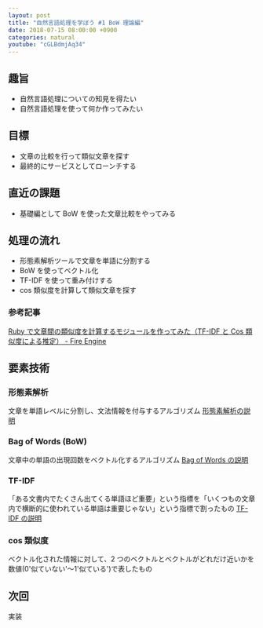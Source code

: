 ```yaml
---
layout: post
title: "自然言語処理を学ぼう #1 BoW 理論編"
date: 2018-07-15 08:00:00 +0900
categories: natural
youtube: "cGLBdmjAq34"
---
```


## 趣旨

- 自然言語処理についての知見を得たい
- 自然言語処理を使って何か作ってみたい

## 目標

- 文章の比較を行って類似文章を探す
- 最終的にサービスとしてローンチする

## 直近の課題

- 基礎編として BoW を使った文章比較をやってみる

## 処理の流れ

- 形態素解析ツールで文章を単語に分割する
- BoW を使ってベクトル化
- TF-IDF を使って重み付けする
- cos 類似度を計算して類似文章を探す

### 参考記事

[Ruby で文章間の類似度を計算するモジュールを作ってみた（TF-IDF と Cos 類似度による推定） - Fire Engine]([https://blog.tsurubee.tech/entry/2016/07/11/191207)

## 要素技術

### 形態素解析

文章を単語レベルに分割し、文法情報を付与するアルゴリズム
[形態素解析の説明](https://udemy.benesse.co.jp/ai/morphological-analysis.html)

### Bag of Words (BoW)

文章中の単語の出現回数をベクトル化するアルゴリズム
[Bag of Words の説明](https://datumstudio.jp/blog/%E3%80%90%E7%89%B9%E5%88%A5%E9%80%A3%E8%BC%89%E3%80%91-%E3%81%95%E3%81%81%E3%80%81%E8%87%AA%E7%84%B6%E8%A8%80%E8%AA%9E%E5%87%A6%E7%90%86%E3%82%92%E5%A7%8B%E3%82%81%E3%82%88%E3%81%86%EF%BC%81-2)

### TF-IDF

「ある文書内でたくさん出てくる単語ほど重要」という指標を「いくつもの文章内で横断的に使われている単語は重要じゃない」という指標で割ったもの
[TF-IDF の説明](https://takuti.me/note/tf-idf/)

### cos 類似度

ベクトル化された情報に対して、2 つのベクトルとベクトルがどれだけ近いかを数値(0'似ていない'〜1'似ている')で表したもの

## 次回

実装
